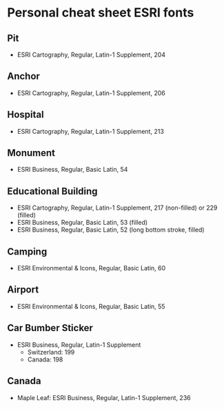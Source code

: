 # Personal cheat sheet ESRI fonts
## Pit
- ESRI Cartography, Regular, Latin-1 Supplement, 204

## Anchor
- ESRI Cartography, Regular, Latin-1 Supplement, 206

## Hospital
- ESRI Cartography, Regular, Latin-1 Supplement, 213

## Monument
- ESRI Business, Regular, Basic Latin, 54

## Educational Building
- ESRI Cartography, Regular, Latin-1 Supplement, 217 (non-filled) or 229 (filled)
- ESRI Business, Regular, Basic Latin, 53 (filled)
- ESRI Business, Regular, Basic Latin, 52 (long bottom stroke, filled)

## Camping
- ESRI Environmental & Icons, Regular, Basic Latin, 60

## Airport
- ESRI Environmental & Icons, Regular, Basic Latin, 55

## Car Bumber Sticker
- ESRI Business, Regular, Latin-1 Supplement
  - Switzerland: 199
  - Canada: 198
  
## Canada
- Maple Leaf: ESRI Business, Regular, Latin-1 Supplement, 236
